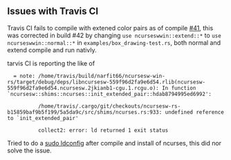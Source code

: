 ## Issues with Travis CI

Travis CI fails to compile with extened color pairs as of compile [#41](https://travis-ci.com/narfit66/ncursesw-win-rs/builds/134301416), this was corrected in build #42 by changing `use ncurseswwin::extend::*` to `use ncurseswwin::normal::*` in `examples/box_drawing-test.rs`, both normal and extend compile and run nativly.

tarvis CI is reporting the like of
```
  = note: /home/travis/build/narfit66/ncursesw-win-rs/target/debug/deps/libncursesw-559f96d2fa9e6d54.rlib(ncursesw-559f96d2fa9e6d54.ncursesw.2jkianb1-cgu.1.rcgu.o): In function `ncursesw::shims::ncurses::init_extended_pair::hdab8794995ed6992':

          /home/travis/.cargo/git/checkouts/ncursesw-rs-b15859baf9b5f199/5a5da9c/src/shims/ncurses.rs:933: undefined reference to `init_extended_pair'

          collect2: error: ld returned 1 exit status
```
Tried to do a [sudo ldconfig](https://travis-ci.com/narfit66/ncursesw-win-rs/builds/136228092) after compile and install of ncurses, this did nor solve the issue.
